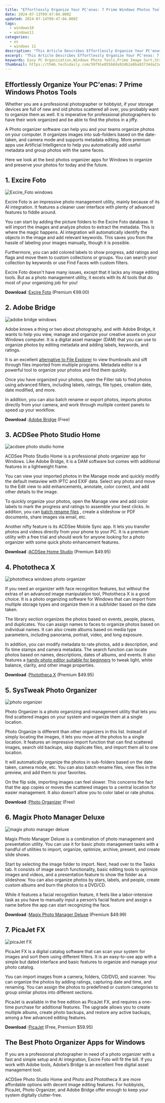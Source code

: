 ```yaml
---
title: "Effortlessly Organize Your PC'enas: 7 Prime Windows Photos Tools"
date: 2024-07-13T09:47:04.000Z
updated: 2024-07-14T09:47:04.000Z
tags:
  - windows10
  - windows11
categories:
  - os
  - windows 11
description: "This Article Describes Effortlessly Organize Your PC'enas: 7 Prime Windows Photos Tools"
excerpt: "This Article Describes Effortlessly Organize Your PC'enas: 7 Prime Windows Photos Tools"
keywords: Easy PC Organization,Windows Photo Tools,Prime Image Sort,Streamlined Photo Views,Quick File Arrange,Windows Photo Filters,Optimize Win Photos
thumbnail: https://thmb.techidaily.com/59f91e855b8da924b2a0ba83734da21e4ed3929e8ad5bcae0b9a32715b7cc063.jpg
---
```


## Effortlessly Organize Your PC'enas: 7 Prime Windows Photos Tools

 Whether you are a professional photographer or hobbyist, if your storage devices are full of new and old photos scattered all over, you probably want to organize them as well. It is imperative for professional photographers to have their work organized and be able to find the photos in a jiffy.

 A Photo organizer software can help you and your teams organize photos on your computer. It organizes images into sub-folders based on the date-taken, and camera mode and supports metadata editing. More premium apps use Artificial Intelligence to help you automatically add useful metadata and group photos with the same faces.

 Here we look at the best photos organizer apps for Windows to organize and preserve your photos for today and the future.

## 1\. Excire Foto

![Excire_Foto windows](https://static1.makeuseofimages.com/wordpress/wp-content/uploads/2023/03/excire_foto-windows.jpg)

 Excire Foto is an impressive photo management utility, mainly because of its AI integration. It features a cleaner user interface with plenty of advanced features to fiddle around.

 You can start by adding the picture folders to the Excire Foto database. It will import the images and analyze photos to extract the metadata. This is where the magic happens. AI integration will automatically identify the objects in the image and add relevant keywords. This saves you from the hassle of labeling your images manually, though it is possible.

 Furthermore, you can add colored labels to show progress, add ratings and flags and move them to custom collections or groups. You can search your collection by keywords or use Find Faces with custom filters.

 Excire Foto doesn't have many issues, except that it lacks any image editing tools. But as a photo management utility, it excels with its AI tools that do most of your organizing job for you!

**Download** :[Excire Foto](https://excire.com/en/) (Premium €99.00)

## 2\. Adobe Bridge

![adobe bridge windows](https://static1.makeuseofimages.com/wordpress/wp-content/uploads/2023/03/adobe-bridge-windows.jpg)

 Adobe knows a thing or two about photography, and with Adobe Bridge, it wants to help you view, manage and organize your creative assets on your Windows computer. It is a digital asset manager (DAM) that you can use to organize photos by editing metadata and adding labels, keywords, and ratings.

 It is an excellent [alternative to File Explorer](https://www.makeuseof.com/tag/best-windows-file-explorer-replacements/) to view thumbnails and sift through files imported from multiple programs. Metadata editor is a powerful tool to organize your photos and find them quickly.

 Once you have organized your photos, open the Filter tab to find photos using advanced filters, including labels, ratings, file types, creation date, date modified, and more.

 In addition, you can also batch rename or export photos, imports photos directly from your camera, and work through multiple content panels to speed up your workflow.

**Download** :[Adobe Bridge](https://www.adobe.com/products/bridge.html) (Free)

## 3\. ACDSee Photo Studio Home

![acdsee photo studio home](https://static1.makeuseofimages.com/wordpress/wp-content/uploads/2023/03/acdsee-photo-studio-home.jpg)

 ACDSee Photo Studio Home is a professional photo organizer app for Windows. Like Adobe Bridge, it is a DAM software but comes with additional features in a lightweight frame.

 You can view your imported photos in the Manage mode and quickly modify the default metaview with IPTC and EXIF data. Select any photo and move to the Edit view to add enhancements, annotate, color correct, and add other details to the image.

 To quickly organize your photos, open the Manage view and add color labels to mark the progress and ratings to assemble your best clicks. In addition, you can [batch rename files](https://www.makeuseof.com/batch-rename-files-powertoys-powerrename/) , create a slideshow or PDF documents, share images via email, etc.

 Another nifty feature is its ACDSee Mobile Sync app. It lets you transfer photos and videos directly from your phone to your PC. It is a premium utility with a free trial and should work for anyone looking for a photo organizer with some quick photo enhancement features.

**Download** :[ACDSee Home Studio](https://www.acdsee.com/en/products/photo-studio-home/) (Premium $49.95)

## 4\. Phototheca X

![phototheca windows photo organizer](https://static1.makeuseofimages.com/wordpress/wp-content/uploads/2023/03/phototheca-windows-photo-organizer.jpg)

 If you need an organizer with face recognition features, but without the extras of an advanced image manipulation tool, Phototheca X is a good choice. It is a photo organizing software for Windows that can import from multiple storage types and organize them in a subfolder based on the date taken.

 The library section organizes the photos based on events, people, places, and duplicates. You can assign names to faces to organize photos based on individual names. It can also create albums based on media type parameters, including panorama, portrait, video, and long exposure.

 In addition, you can modify metadata to rate photos, add a description, and fix time stamps and camera metadata. The search function can locate photos based on names, descriptions, dates of albums, and events. It also features a [handy photo editor suitable for beginners](https://www.makeuseof.com/tag/10-easy-use-photo-editing-programs-newbie-photographers/) to tweak light, white balance, clarity, and other image properties.

**Download** :[Phototheca X](https://lunarship.com/) (Premium $49.95)

## 5\. SysTweak Photo Organizer

![photo organizer](https://static1.makeuseofimages.com/wordpress/wp-content/uploads/2023/03/photo-organizer.jpg)

 Photo Organizer is a photo organizing and management utility that lets you find scattered images on your system and organize them at a single location.

 Photo Organize is different than other organizers in this list. Instead of simply locating the images, it lets you move all the photos to a single location. It features an impressive import function that can find scattered images, search old backups, skip duplicate files, and import them all to one location.

 It will automatically organize the photos in sub-folders based on the date taken, camera mode, etc. You can also batch rename files, view files in the preview, and add them to your favorites.

 On the flip side, importing images can feel slower. This concerns the fact that the app copies or moves the scattered images to a central location for easier management. It also doesn’t allow you to color label or rate photos.

**Download** :[Photo Organizer](https://www.systweak.com/photo-organizer) (Free)

## 6\. Magix Photo Manager Deluxe

![magix photo manager deluxe](https://static1.makeuseofimages.com/wordpress/wp-content/uploads/2023/03/magix-photo-manager-deluxe.jpg)

 Magix Photo Manager Deluxe is a combination of photo management and presentation utility. You can use it for basic photo management tasks with a handful of utilities to import, organize, optimize, archive, present, and create slide shows.

 Start by selecting the image folder to import. Next, head over to the Tasks tab. It consists of image search functionality, basic editing tools to optimize images and videos, and a presentation feature to show the folder as a slideshow. You can also organize photos by stars, labels, and people, create custom albums and burn the photos to a DVD/CD.

 While it features a facial recognition feature, it feels like a labor-intensive task as you have to manually input a person’s facial feature and assign a name before the app can start recognizing the face.

**Download** :[Magix Photo Manager Deluxe](https://www.anrdoezrs.net/links/7251228/type/dlg/sid/UUmuoUeUpU2022644/https://www.magix.com/us/photo-graphic/photo-manager-deluxe/) (Premium $49.99)

## 7\. PicaJet FX

![picaJet FX](https://static1.makeuseofimages.com/wordpress/wp-content/uploads/2023/03/picajet-fx.jpg)

 PicaJet FX is a digital catalog software that can scan your system for images and sort them using different filters. It is an easy-to-use app with a simple but dated interface and basic features to organize and manage your photo catalog.

 You can import images from a camera, folders, CD/DVD, and scanner. You can organize the photos by adding ratings, capturing date and time, and renaming. You can assign the photos to predefined or custom categories to group similar photos into different sections.

 PicaJet is available in the free edition as PicaJet FX, and requires a one-time purchase for additional features. The upgrade allows you to create multiple albums, create photo backups, and restore any active backups, among a few advanced editing features.

**Download** :[PicaJet](https://www.picajet.com/) (Free, Premium $59.95)

## The Best Photo Organizer Apps for Windows

 If you are a professional photographer in need of a photo organizer with a fast and simple setup and AI integration, Excire Foto will fit the bill. If you work with Adobe tools, Adobe’s Bridge is an excellent free digital asset management tool.

 ACDSee Photo Studio Home and Photo and Phototheca X are more affordable options with decent image editing features. For hobbyists, PicaJet, Photo Organizer, and Adobe Bridge offer enough to keep your system digitally clutter-free.

<ins class="adsbygoogle"
     style="display:block"
     data-ad-format="autorelaxed"
     data-ad-client="ca-pub-7571918770474297"
     data-ad-slot="1223367746"></ins>



<ins class="adsbygoogle"
     style="display:block"
     data-ad-client="ca-pub-7571918770474297"
     data-ad-slot="8358498916"
     data-ad-format="auto"
     data-full-width-responsive="true"></ins>




